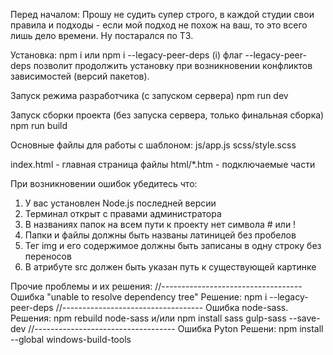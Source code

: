 Перед началом: 
 Прошу не судить супер строго, в каждой студии свои правила и подходы - если мой подход не похож на ваш, то это всего лишь дело времени.
 Ну постарался по ТЗ.

Установка:
 npm i
 или
 npm i --legacy-peer-deps
 (i) флаг --legacy-peer-deps позволит продолжить установку при возникновении 
 конфликтов зависимостей (версий пакетов).

Запуск режима разработчика (c запуском сервера)
 npm run dev

Запуск сборки проекта (без запуска сервера, только финальная сборка)
 npm run build

Основные файлы для работы с шаблоном:
 js/app.js
 scss/style.scss

 index.html - главная страница
 файлы html/*.htm - подключаемые части

При возникновении ошибок убедитесь что:
1) У вас установлен Node.js последней версии
2) Терминал открыт с правами администратора
3) В названиях папок на всем пути к проекту нет символа # или !
4) Папки и файлы должны быть названы латиницей без пробелов
5) Тег img и его содержимое должны быть записаны в одну строку без переносов
6) В атрибуте src должен быть указан путь к существующей картинке

Прочие проблемы и их решения:
//-----------------------------------
Ошибка "unable to resolve dependency tree"
Решение:
npm i --legacy-peer-deps
//-----------------------------------
Ошибка node-sass.
Решения:
npm rebuild node-sass
и/или
npm install sass gulp-sass --save-dev
//-----------------------------------
Ошибка Pyton
Решени:
npm install --global windows-build-tools

